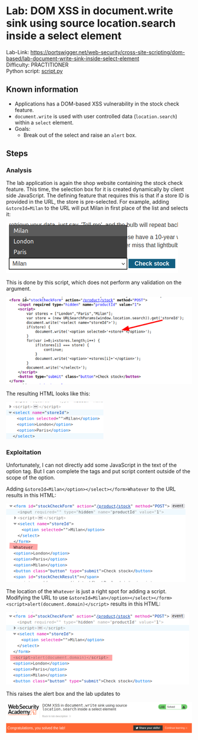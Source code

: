 # Lab: DOM XSS in document.write sink using source location.search inside a select element

Lab-Link: <https://portswigger.net/web-security/cross-site-scripting/dom-based/lab-document-write-sink-inside-select-element>  
Difficulty: PRACTITIONER  
Python script: [script.py](script.py)  

## Known information

- Applications has a DOM-based XSS vulnerability in the stock check feature.
- `document.write` is used with user controlled data (`location.search`) within a `select` element.
- Goals:
  - Break out of the select and raise an `alert` box.

## Steps

### Analysis

The lab application is again the shop website containing the stock check feature. This time, the selection box for it is created dynamically by client side JavaScript. The defining feature that requires this is that if a store ID is provided in the URL, the store is pre-selected. For example, adding `&storeId=Milan` to the URL will put Milan in first place of the list and selects it:

![store_selection](img/store_selection.png)

This is done by this script, which does not perform any validation on the argument.

![creation_of_form](img/creation_of_form.png)

The resulting HTML looks like this:

![HTML](img/HTML.png)

### Exploitation

Unfortunately, I can not directly add some JavaScript in the text of the option tag. But I can complete the tags and put script content outside of the scope of the option.

Adding `&storeId=Milan</option></select></form>Whatever` to the URL results in this HTML:

![modified_HTML](img/modified_HTML.png)

The location of the `Whatever` is just a right spot for adding a script. Modifying the URL to use `&storeId=Milan</option></select></form><script>alert(document.domain)</script>` results in this HTML:

![malicious_HTML](img/malicious_HTML.png)

This raises the alert box and the lab updates to

![success](img/success.png)
